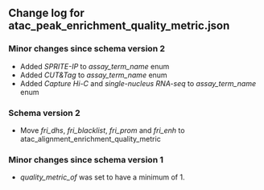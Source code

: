 ## Change log for atac_peak_enrichment_quality_metric.json

### Minor changes since schema version 2
* Added *SPRITE-IP* to *assay_term_name* enum
* Added *CUT&Tag* to *assay_term_name* enum
* Added *Capture Hi-C* and *single-nucleus RNA-seq* to *assay_term_name* enum

### Schema version 2

* Move *fri_dhs*, *fri_blacklist*, *fri_prom* and *fri_enh* to atac_alignment_enrichment_quality_metric

### Minor changes since schema version 1

* *quality_metric_of* was set to have a minimum of 1.
